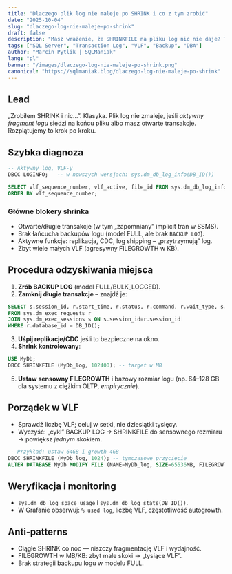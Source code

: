 ```yaml
---
title: "Dlaczego plik log nie maleje po SHRINK i co z tym zrobić"
date: "2025-10-04"
slug: "dlaczego-log-nie-maleje-po-shrink"
draft: false
description: "Masz wrażenie, że SHRINKFILE na pliku log nic nie daje? Tu jest kompletna mapa pułapek: VLF, otwarte transakcje, brak backupów logu i nieuśpione replikacje."
tags: ["SQL Server", "Transaction Log", "VLF", "Backup", "DBA"]
author: "Marcin Pytlik | SQLManiak"
lang: "pl"
banner: "/images/dlaczego-log-nie-maleje-po-shrink.png"
canonical: "https://sqlmaniak.blog/dlaczego-log-nie-maleje-po-shrink"
---
```


Lead
----
„Zrobiłem SHRINK i nic…”. Klasyka. Plik log nie zmaleje, jeśli *aktywny fragment logu* siedzi na końcu pliku albo masz otwarte transakcje. Rozplątujemy to krok po kroku.

## Szybka diagnoza
```sql
-- Aktywny log, VLF-y
DBCC LOGINFO;   -- w nowszych wersjach: sys.dm_db_log_info(DB_ID())

SELECT vlf_sequence_number, vlf_active, file_id FROM sys.dm_db_log_info(DB_ID())
ORDER BY vlf_sequence_number;
```

### Główne blokery shrinka
- Otwarte/długie transakcje (w tym „zapomniany” implicit tran w SSMS).  
- Brak łańcucha backupów logu (model FULL, ale brak `BACKUP LOG`).  
- Aktywne funkcje: replikacja, CDC, log shipping – „przytrzymują” log.  
- Zbyt wiele małych VLF (agresywny FILEGROWTH w KB).

## Procedura odzyskiwania miejsca
1) **Zrób BACKUP LOG** (model FULL/BULK_LOGGED).  
2) **Zamknij długie transakcje** – znajdź je:
```sql
SELECT s.session_id, r.start_time, r.status, r.command, r.wait_type, s.login_name, s.host_name
FROM sys.dm_exec_requests r
JOIN sys.dm_exec_sessions s ON s.session_id=r.session_id
WHERE r.database_id = DB_ID();
```
3) **Uśpij replikacje/CDC** jeśli to bezpieczne na okno.  
4) **Shrink kontrolowany**:
```sql
USE MyDb;
DBCC SHRINKFILE (MyDb_log, 102400); -- target w MB
```
5) **Ustaw sensowny FILEGROWTH** i bazowy rozmiar logu (np. 64–128 GB dla systemu z ciężkim OLTP, *empirycznie*).

## Porządek w VLF
- Sprawdź liczbę VLF; celuj w setki, nie dziesiątki tysięcy.
- Wyczyść: „cykl” BACKUP LOG → SHRINKFILE do sensownego rozmiaru → powiększ *jednym* skokiem.

```sql
-- Przykład: ustaw 64GB i growth 4GB
DBCC SHRINKFILE (MyDb_log, 1024); -- tymczasowe przycięcie
ALTER DATABASE MyDb MODIFY FILE (NAME=MyDb_log, SIZE=65536MB, FILEGROWTH=4096MB);
```

## Weryfikacja i monitoring
- `sys.dm_db_log_space_usage` i `sys.dm_db_log_stats(DB_ID())`.  
- W Grafanie obserwuj: `% used log`, liczbę VLF, częstotliwość autogrowth.

## Anti‑patterns
- Ciągłe SHRINK co noc — niszczy fragmentację VLF i wydajność.  
- FILEGROWTH w MB/KB: zbyt małe skoki → „tysiące VLF”.  
- Brak strategii backupu logu w modelu FULL.
